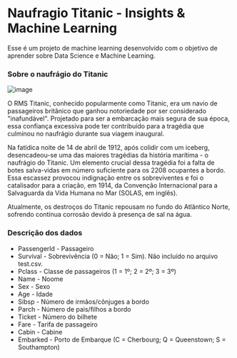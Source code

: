 # Naufragio Titanic - Insights & Machine Learning

Esse é um projeto de machine learning desenvolvido com o objetivo de aprender sobre Data Science e Machine Learning.

### **Sobre o naufrágio do Titanic**

![image](https://github.com/Adriano1976/naufragio-titanic-ml-insights/assets/17755195/63d8bf6f-8eef-4113-8a49-ee5b3dbc4fd7)

O RMS Titanic, conhecido popularmente como Titanic, era um navio de passageiros britânico que ganhou notoriedade por ser considerado "inafundável". Projetado para ser a embarcação mais segura de sua época, essa confiança excessiva pode ter contribuído para a tragédia que culminou no naufrágio durante sua viagem inaugural.

Na fatídica noite de 14 de abril de 1912, após colidir com um iceberg, desencadeou-se uma das maiores tragédias da história marítima - o naufrágio do Titanic. Um elemento crucial dessa tragédia foi a falta de botes salva-vidas em número suficiente para os 2208 ocupantes a bordo. Essa escassez provocou indignação entre os sobreviventes e foi o catalisador para a criação, em 1914, da Convenção Internacional para a Salvaguarda da Vida Humana no Mar (SOLAS, em inglês).

Atualmente, os destroços do Titanic repousam no fundo do Atlântico Norte, sofrendo contínua corrosão devido à presença de sal na água.

### **Descrição dos dados**

* Passengerld - Passageiro
* Survival - Sobrevivência (0 = Não; 1 = Sim). Não incluído no arquivo test.csv.
* Pclass - Classe de passageiros (1 = 1º; 2 = 2º; 3 = 3º)
* Name - Noome
* Sex - Sexo
* Age - Idade
* Sibsp - Número de irmãos/cônjuges a bordo
* Parch - Número de pais/filhos a bordo
* Ticket - Número do bilhete
* Fare - Tarifa de passageiro
* Cabin - Cabine
* Embarked - Porto de Embarque (C = Cherbourg; Q = Queenstown; S = Southampton)
